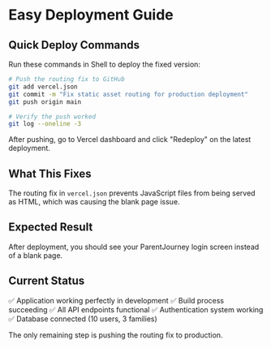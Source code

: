 # Easy Deployment Guide

## Quick Deploy Commands

Run these commands in Shell to deploy the fixed version:

```bash
# Push the routing fix to GitHub
git add vercel.json
git commit -m "Fix static asset routing for production deployment"
git push origin main

# Verify the push worked
git log --oneline -3
```

After pushing, go to Vercel dashboard and click "Redeploy" on the latest deployment.

## What This Fixes

The routing fix in `vercel.json` prevents JavaScript files from being served as HTML, which was causing the blank page issue.

## Expected Result

After deployment, you should see your ParentJourney login screen instead of a blank page.

## Current Status

✅ Application working perfectly in development
✅ Build process succeeding
✅ All API endpoints functional
✅ Authentication system working
✅ Database connected (10 users, 3 families)

The only remaining step is pushing the routing fix to production.